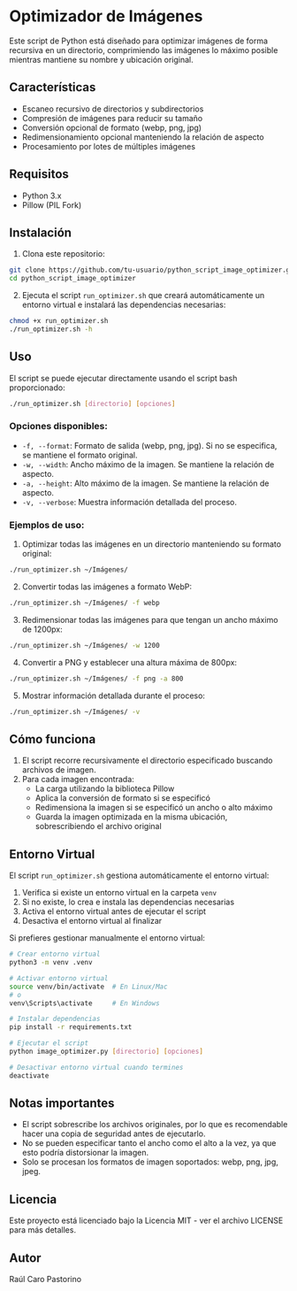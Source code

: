 # Optimizador de Imágenes

Este script de Python está diseñado para optimizar imágenes de forma recursiva en un directorio, comprimiendo las imágenes lo máximo posible mientras mantiene su nombre y ubicación original.

## Características

- Escaneo recursivo de directorios y subdirectorios
- Compresión de imágenes para reducir su tamaño
- Conversión opcional de formato (webp, png, jpg)
- Redimensionamiento opcional manteniendo la relación de aspecto
- Procesamiento por lotes de múltiples imágenes

## Requisitos

- Python 3.x
- Pillow (PIL Fork)

## Instalación

1. Clona este repositorio:

```bash
git clone https://github.com/tu-usuario/python_script_image_optimizer.git
cd python_script_image_optimizer
```

2. Ejecuta el script `run_optimizer.sh` que creará automáticamente un entorno virtual e instalará las dependencias necesarias:

```bash
chmod +x run_optimizer.sh
./run_optimizer.sh -h
```

## Uso

El script se puede ejecutar directamente usando el script bash proporcionado:

```bash
./run_optimizer.sh [directorio] [opciones]
```

### Opciones disponibles:

- `-f, --format`: Formato de salida (webp, png, jpg). Si no se especifica, se mantiene el formato original.
- `-w, --width`: Ancho máximo de la imagen. Se mantiene la relación de aspecto.
- `-a, --height`: Alto máximo de la imagen. Se mantiene la relación de aspecto.
- `-v, --verbose`: Muestra información detallada del proceso.

### Ejemplos de uso:

1. Optimizar todas las imágenes en un directorio manteniendo su formato original:

```bash
./run_optimizer.sh ~/Imágenes/
```

2. Convertir todas las imágenes a formato WebP:

```bash
./run_optimizer.sh ~/Imágenes/ -f webp
```

3. Redimensionar todas las imágenes para que tengan un ancho máximo de 1200px:

```bash
./run_optimizer.sh ~/Imágenes/ -w 1200
```

4. Convertir a PNG y establecer una altura máxima de 800px:

```bash
./run_optimizer.sh ~/Imágenes/ -f png -a 800
```

5. Mostrar información detallada durante el proceso:

```bash
./run_optimizer.sh ~/Imágenes/ -v
```

## Cómo funciona

1. El script recorre recursivamente el directorio especificado buscando archivos de imagen.
2. Para cada imagen encontrada:
   - La carga utilizando la biblioteca Pillow
   - Aplica la conversión de formato si se especificó
   - Redimensiona la imagen si se especificó un ancho o alto máximo
   - Guarda la imagen optimizada en la misma ubicación, sobrescribiendo el archivo original

## Entorno Virtual

El script `run_optimizer.sh` gestiona automáticamente el entorno virtual:

1. Verifica si existe un entorno virtual en la carpeta `venv`
2. Si no existe, lo crea e instala las dependencias necesarias
3. Activa el entorno virtual antes de ejecutar el script
4. Desactiva el entorno virtual al finalizar

Si prefieres gestionar manualmente el entorno virtual:

```bash
# Crear entorno virtual
python3 -m venv .venv

# Activar entorno virtual
source venv/bin/activate  # En Linux/Mac
# o
venv\Scripts\activate     # En Windows

# Instalar dependencias
pip install -r requirements.txt

# Ejecutar el script
python image_optimizer.py [directorio] [opciones]

# Desactivar entorno virtual cuando termines
deactivate
```

## Notas importantes

- El script sobrescribe los archivos originales, por lo que es recomendable hacer una copia de seguridad antes de ejecutarlo.
- No se pueden especificar tanto el ancho como el alto a la vez, ya que esto podría distorsionar la imagen.
- Solo se procesan los formatos de imagen soportados: webp, png, jpg, jpeg.

## Licencia

Este proyecto está licenciado bajo la Licencia MIT - ver el archivo LICENSE para más detalles.

## Autor

Raúl Caro Pastorino
